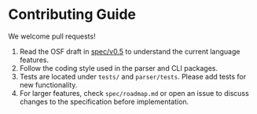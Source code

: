 # Contributing Guide

We welcome pull requests!

1. Read the OSF draft in [spec/v0.5](../spec/v0.5/) to understand the current language features.
2. Follow the coding style used in the parser and CLI packages.
3. Tests are located under `tests/` and `parser/tests`. Please add tests for new functionality.
4. For larger features, check `spec/roadmap.md` or open an issue to discuss changes to the specification before implementation.
